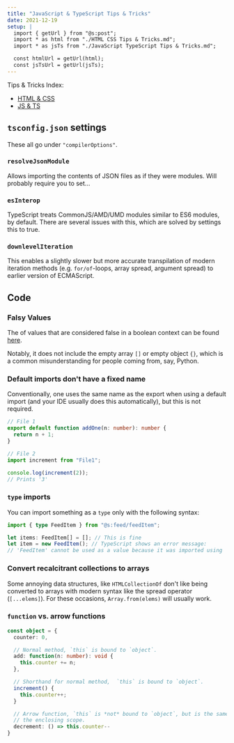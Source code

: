 ```yaml
---
title: "JavaScript & TypeScript Tips & Tricks"
date: 2021-12-19
setup: |
  import { getUrl } from "@s:post";
  import * as html from "./HTML CSS Tips & Tricks.md";
  import * as jsTs from "./JavaScript TypeScript Tips & Tricks.md";

  const htmlUrl = getUrl(html);
  const jsTsUrl = getUrl(jsTs);
---
```


Tips & Tricks Index:

- <a href={htmlUrl}>HTML & CSS</a>
- <a href={jsTsUrl}>JS & TS</a>

## `tsconfig.json` settings

These all go under `"compilerOptions"`.

### `resolveJsonModule`

Allows importing the contents of JSON files as if they were modules. Will probably require you to set...

### `esInterop`

TypeScript treats CommonJS/AMD/UMD modules similar to ES6 modules, by default. There are several issues with this, which are solved by settings this to true.

### `downlevelIteration`

This enables a slightly slower but more accurate transpilation of modern iteration methods (e.g. `for/of`-loops, array spread, argument spread) to earlier version of ECMAScript.

## Code

### Falsy Values

The of values that are considered false in a boolean context can be found [here](https://developer.mozilla.org/en-US/docs/Glossary/Falsy).

Notably, it does not include the empty array `[]` or empty object `{}`, which is a common misunderstanding for people coming from, say, Python.

### Default imports don't have a fixed name

Conventionally, one uses the same name as the export when using a default import (and your IDE usually does this automatically), but this is not required.

```ts
// File 1
export default function addOne(n: number): number {
  return n + 1;
}

// File 2
import increment from "File1";

console.log(increment(2));
// Prints '3'
```

### `type` imports

You can import something as a `type` only with the following syntax:

```ts
import { type FeedItem } from "@s:feed/feedItem";

let items: FeedItem[] = []; // This is fine
let item = new FeedItem(); // TypeScript shows an error message:
// 'FeedItem' cannot be used as a value because it was imported using 'import type'
```

### Convert recalcitrant collections to arrays

Some annoying data structures, like `HTMLCollectionOf` don't like being converted to arrays with modern syntax like the spread operator (`[...elems]`). For these occasions, `Array.from(elems)` will usually work.

### `function` vs. arrow functions

```ts
const object = {
  counter: 0,

  // Normal method, `this` is bound to `object`.
  add: function(n: number): void {
    this.counter += n;
  },

  // Shorthand for normal method,  `this` is bound to `object`.
  increment() {
    this.counter++;
  }

  // Arrow function, `this` is *not* bound to `object`, but is the same as in
  // the enclosing scope.
  decrement: () => this.counter--
}
```
